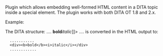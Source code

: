 Plugin which allows embedding well-formed HTML content in a DITA topic inside a special <foreign outputclass="html-embed"> element.
The plugin works with both DITA OT 1.8 and 2.x.

Example:

The DITA structure:
    ....
    <foreign outputclass="html-embed"><![CDATA[<div><b>bold</b><i>italic</i></div>]]></foreign>
    ....
is converted in the HTML output to:

      ...........
      <div><b>bold</b><i>italic</i></div>
      ............
